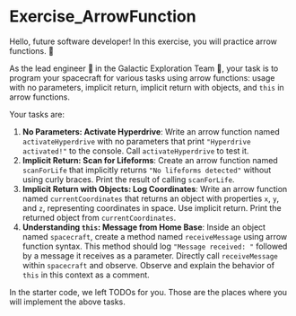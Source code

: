 # Exercise_ArrowFunction

Hello, future software developer! In this exercise, you will practice arrow functions. 🏹

As the lead engineer 👷 in the Galactic Exploration Team 🌌, your task is to program your spacecraft for various tasks using arrow functions: usage with no parameters, implicit return, implicit return with objects, and `this` in arrow functions.

Your tasks are:

1. **No Parameters: Activate Hyperdrive**: Write an arrow function named `activateHyperdrive` with no parameters that print `"Hyperdrive activated!"` to the console. Call `activateHyperdrive` to test it.
2. **Implicit Return: Scan for Lifeforms**: Create an arrow function named `scanForLife` that implicitly returns `"No lifeforms detected"` without using curly braces. Print the result of calling `scanForLife`.
3. **Implicit Return with Objects: Log Coordinates**: Write an arrow function named `currentCoordinates` that returns an object with properties `x`, `y`, and `z`, representing coordinates in space. Use implicit return. Print the returned object from `currentCoordinates`.
4. **Understanding `this`: Message from Home Base**: Inside an object named `spacecraft`, create a method named `receiveMessage` using arrow function syntax. This method should log `"Message received: "` followed by a message it receives as a parameter. Directly call `receiveMessage` within `spacecraft` and observe. Observe and explain the behavior of `this` in this context as a comment.

In the starter code, we left TODOs for you. Those are the places where you will implement the above tasks.
